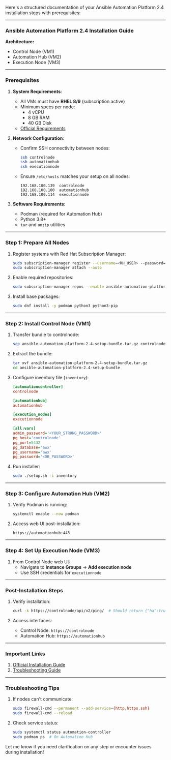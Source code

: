 Here's a structured documentation of your Ansible Automation Platform 2.4 installation steps with prerequisites:

---

### **Ansible Automation Platform 2.4 Installation Guide**
**Architecture:**
- Control Node (VM1)
- Automation Hub (VM2)
- Execution Node (VM3)

---

### **Prerequisites**

1. **System Requirements**:
   - All VMs must have **RHEL 8/9** (subscription active)
   - Minimum specs per node:
     - 4 vCPU
     - 8 GB RAM
     - 40 GB Disk
   - [Official Requirements](https://access.redhat.com/articles/7003807)

2. **Network Configuration**:
   - Confirm SSH connectivity between nodes:
     ```bash
     ssh controlnode
     ssh automationhub
     ssh executionnode
     ```
   - Ensure `/etc/hosts` matches your setup on all nodes:
     ```
     192.168.100.139  controlnode
     192.168.100.100  automationhub
     192.168.100.114  executionnode
     ```

3. **Software Requirements**:
   - Podman (required for Automation Hub)
   - Python 3.8+
   - `tar` and `unzip` utilities

---

### **Step 1: Prepare All Nodes**
1. Register systems with Red Hat Subscription Manager:
   ```bash
   sudo subscription-manager register --username=<RH_USER> --password=<RH_PASSWORD>
   sudo subscription-manager attach --auto
   ```

2. Enable required repositories:
   ```bash
   sudo subscription-manager repos --enable ansible-automation-platform-2.4-for-rhel-9-x86_64-rpms
   ```

3. Install base packages:
   ```bash
   sudo dnf install -y podman python3 python3-pip
   ```

---

### **Step 2: Install Control Node (VM1)**
1. Transfer bundle to controlnode:
   ```bash
   scp ansible-automation-platform-2.4-setup-bundle.tar.gz controlnode:
   ```

2. Extract the bundle:
   ```bash
   tar xvf ansible-automation-platform-2.4-setup-bundle.tar.gz
   cd ansible-automation-platform-2.4-setup-bundle
   ```

3. Configure inventory file (`inventory`):
   ```ini
   [automationcontroller]
   controlnode

   [automationhub]
   automationhub

   [execution_nodes]
   executionnode

   [all:vars]
   admin_password='<YOUR_STRONG_PASSWORD>'
   pg_host='controlnode'
   pg_port=5432
   pg_database='awx'
   pg_username='awx'
   pg_password='<DB_PASSWORD>'
   ```

4. Run installer:
   ```bash
   sudo ./setup.sh -i inventory
   ```

---

### **Step 3: Configure Automation Hub (VM2)**
1. Verify Podman is running:
   ```bash
   systemctl enable --now podman
   ```

2. Access web UI post-installation:
   ```
   https://automationhub:443
   ```

---

### **Step 4: Set Up Execution Node (VM3)**
1. From Control Node web UI:
   - Navigate to **Instance Groups** → **Add execution node**
   - Use SSH credentials for `executionnode`

---

### **Post-Installation Steps**
1. Verify installation:
   ```bash
   curl -k https://controlnode/api/v2/ping/  # Should return {"ha":true,"version":"2.4.0"}
   ```

2. Access interfaces:
   - Control Node: `https://controlnode`
   - Automation Hub: `https://automationhub`

---

### **Important Links**
1. [Official Installation Guide](https://access.redhat.com/documentation/en-us/ansible_automation_platform/2.4/html/red_hat_ansible_automation_platform_installation_guide/index)
2. [Troubleshooting Guide](https://access.redhat.com/articles/7004767)

---

### **Troubleshooting Tips**
1. If nodes can't communicate:
   ```bash
   sudo firewall-cmd --permanent --add-service={http,https,ssh}
   sudo firewall-cmd --reload
   ```

2. Check service status:
   ```bash
   sudo systemctl status automation-controller
   sudo podman ps  # On Automation Hub
   ```

Let me know if you need clarification on any step or encounter issues during installation!
